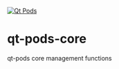 [![Qt Pods](http://qt-pods.org/assets/logo.png "Qt Pods")](http://qt-pods.org)

# qt-pods-core
qt-pods core management functions
